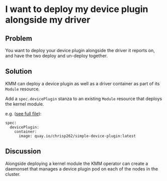 # I want to deploy my device plugin alongside my driver

## Problem

You want to deploy your device plugin alongside the driver it reports on, and have the two deploy and un-deploy together.

## Solution

KMM can deploy a device plugin as well as a driver container as part of its `Module` resource.

Add a `spec.devicePlugin` stanza to an existing `Module` resource that deploys the kernel module.

e.g. ([see full file](kmm_with_device_plugin.yaml)):

```
spec:
  devicePlugin:
    container:
      image: quay.io/chrisp262/simple-device-plugin:latest
```



## Discussion

Alongside deploying a kernel module the KMM operator can create a daemonset that manages a device plugin pod on each of the nodes in the cluster. 

